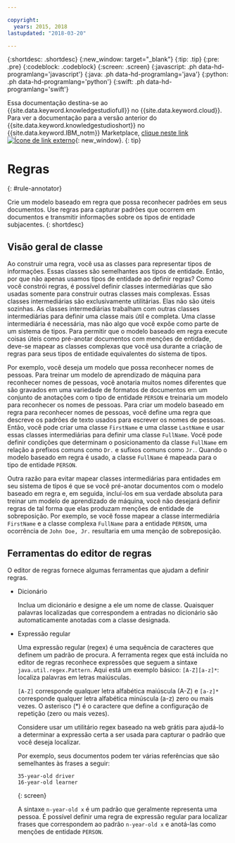 ```yaml
---

copyright:
  years: 2015, 2018
lastupdated: "2018-03-20"

---
```


{:shortdesc: .shortdesc}
{:new_window: target="_blank"}
{:tip: .tip}
{:pre: .pre}
{:codeblock: .codeblock}
{:screen: .screen}
{:javascript: .ph data-hd-programlang='javascript'}
{:java: .ph data-hd-programlang='java'}
{:python: .ph data-hd-programlang='python'}
{:swift: .ph data-hd-programlang='swift'}

Essa documentação destina-se ao {{site.data.keyword.knowledgestudiofull}} no {{site.data.keyword.cloud}}. Para ver a documentação para a versão anterior do {{site.data.keyword.knowledgestudioshort}} no {{site.data.keyword.IBM_notm}} Marketplace, [clique neste link ![Ícone de link externo](../../icons/launch-glyph.svg "Ícone de link externo")](https://{DomainName}/docs/services/knowledge-studio/rule-annotator.html){: new_window}.
{: tip}

# Regras
{: #rule-annotator}

Crie um modelo baseado em regra que possa reconhecer padrões em seus documentos. Use regras para capturar padrões que ocorrem em documentos e transmitir informações sobre os tipos de entidade subjacentes.
{: shortdesc}

## Visão geral de classe

Ao construir uma regra, você usa as classes para representar tipos de informações. Essas classes são semelhantes aos tipos de entidade. Então, por que não apenas usamos tipos de entidade ao definir regras? Como você constrói regras, é possível definir classes intermediárias que são usadas somente para construir outras classes mais complexas. Essas classes intermediárias são exclusivamente utilitárias. Elas não são úteis sozinhas. As classes intermediárias trabalham com outras classes intermediárias para definir uma classe mais útil e completa. Uma classe intermediária é necessária, mas não algo que você expõe como parte de um sistema de tipos. Para permitir que o modelo baseado em regra execute coisas úteis como pré-anotar documentos com menções de entidade, deve-se mapear as classes complexas que você usa durante a criação de regras para seus tipos de entidade equivalentes do sistema de tipos.

Por exemplo, você deseja um modelo que possa reconhecer nomes de pessoas. Para treinar um modelo de aprendizado de máquina para reconhecer nomes de pessoas, você anotaria muitos nomes diferentes que são gravados em uma variedade de formatos de documentos em um conjunto de anotações com o tipo de entidade `PERSON` e treinaria um modelo para reconhecer os nomes de pessoas. Para criar um modelo baseado em regra para reconhecer nomes de pessoas, você define uma regra que descreve os padrões de texto usados para escrever os nomes de pessoas. Então, você pode criar uma classe `FirstName` e uma classe `LastName` e usar essas classes intermediárias para definir uma classe `FullName`. Você pode definir condições que determinam o posicionamento da classe `FullName` em relação a prefixos comuns como `Dr.` e sufixos comuns como `Jr.`. Quando o modelo baseado em regra é usado, a classe `FullName` é mapeada para o tipo de entidade `PERSON`.

Outra razão para evitar mapear classes intermediárias para entidades em seu sistema de tipos é que se você pré-anotar documentos com o modelo baseado em regra e, em seguida, incluí-los em sua verdade absoluta para treinar um modelo de aprendizado de máquina, você não desejará definir regras de tal forma que elas produzam menções de entidade de sobreposição. Por exemplo, se você fosse mapear a classe intermediária `FirstName` e a classe complexa `FullName` para a entidade `PERSON`, uma ocorrência de `John Doe, Jr.` resultaria em uma menção de sobreposição.

## Ferramentas do editor de regras

O editor de regras fornece algumas ferramentas que ajudam a definir regras.

- Dicionário

    Inclua um dicionário e designe a ele um nome de classe. Quaisquer palavras localizadas que correspondem a entradas no dicionário são automaticamente anotadas com a classe designada.

- Expressão regular

    Uma expressão regular (regex) é uma sequência de caracteres que definem um padrão de procura. A ferramenta regex que está incluída no editor de regras reconhece expressões que seguem a sintaxe `java.util.regex.Pattern`. Aqui está um exemplo básico:
    `[A-Z][a-z]*`: localiza palavras em letras maiúsculas.

    `[A-Z]` corresponde qualquer letra alfabética maiúscula (A-Z) e `[a-z]*` corresponde qualquer letra alfabética minúscula (a-z) zero ou mais vezes. O asterisco (*) é o caractere que define a configuração de repetição (zero ou mais vezes).

    Considere usar um utilitário regex baseado na web grátis para ajudá-lo a determinar a expressão certa a ser usada para capturar o padrão que você deseja localizar.

    Por exemplo, seus documentos podem ter várias referências que são semelhantes às frases a seguir:

    ```
    35-year-old driver
    16-year-old learner
    ```
    {: screen}

    A sintaxe `n-year-old x` é um padrão que geralmente representa uma pessoa. É possível definir uma regra de expressão regular para localizar frases que correspondem ao padrão `n-year-old x` e anotá-las como menções de entidade `PERSON`.
